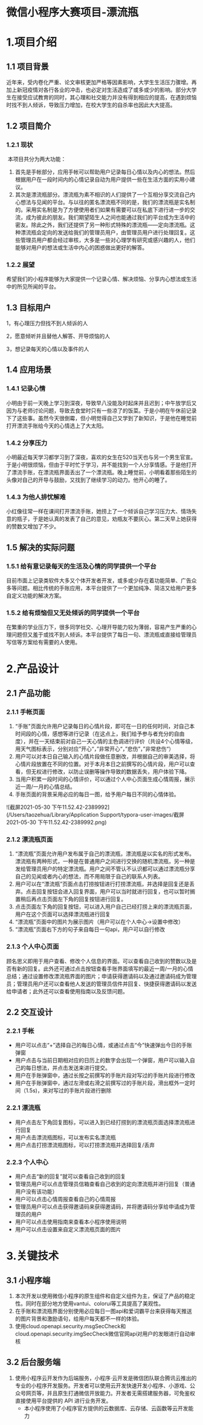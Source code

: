 # 微信小程序大赛项目-漂流瓶


# 1.项目介绍

## 1.1 项目背景

​	近年来，受内卷化严重、论文审核更加严格等因素影响，大学生生活压力骤增。再加上新冠疫情对各行各业的冲击，也必定对生活造成了或多或少的影响。部分大学生在接受应试教育的同时，其心理和社交能力并没有得到相应的提高，在遇到烦恼时找不到人倾诉，导致压力增加，在校大学生的自杀率也因此大大提高。

## 1.2 项目简介

### 1.2.1 现状

​	本项目共分为两大功能：

1. 首先是手帐部分，应用手帐可以帮助用户记录每日心情以及内心的想法。然后根据用户在一段时间内的心情记录自动为用户提供一些在生活方面的实用小建议。
2. 其次是漂流瓶部分。漂流瓶为素不相识的人们提供了一个互相分享交流自己内心想法与见闻的平台。与以往的匿名漂流瓶不同的是，我们的漂流瓶是实名制的。采用实名制是为了方便使用者们如果有需要可以在私底下进行进一步的交流，成为彼此的朋友。我们期望陌生人之间也能通过我们的平台成为生活中的密友。除此之外，我们还提供了另一种形式特殊的漂流瓶——定向漂流瓶。这种漂流瓶会定向的发送给我们的管理员用户，由管理员用户进行处理回复。这些管理员用户都会经过审核，大多是一些对心理学有研究或感兴趣的人，他们能够对用户的想法或生活中内心的困惑做出更好的解答。

### 1.2.2 展望

希望我们的小程序能够为大家提供一个记录心情、解决烦恼、分享内心想法或生活中的所见所闻的平台。

## 1.3 目标用户

1，有心理压力但找不到人倾诉的人

2，愿意倾听并且替他人解答、开导烦恼的人

3，想记录每天的心情以及事件的人

## 1.4 应用场景

### 1.4.1 记录心情

​	小明由于前一天晚上学习到深夜，导致早八没能及时起床并且迟到；中午放学后又因为与老师讨论问题，导致去食堂时只有一些凉了的饭菜。于是小明在午休前记录下了这些事。虽然今天很倒霉，但小明觉得自己又学到了新知识，于是他在睡觉前打开漂流手账给今天的心情选上了大太阳。

### 1.4.2 分享压力

​	小明最近每天学习都学习到了深夜，喜欢的女生在520当天也与另一个男生官宣。于是小明很烦恼，但由于平时忙于学习，并不能找到一个人分享情感。于是他打开了漂流手账，在漂流瓶界面丢出了一个漂流瓶。晚上睡觉前，小明看着那些陌生的头像对自己的开导与鼓励，又找到了继续学习的动力。他开心的睡了。

### 1.4.3 为他人排忧解难

​	小红像往常一样在课间打开漂流手账，她捞上了一个倾诉自己学习压力大、情场失意的瓶子，于是她认真的发表了自己的意见，劝瓶友不要灰心。第二天早上她获得的赞数又增加了不少。

## 1.5 解决的实际问题

### 1.5.1 给有意记录每天的生活及心情的同学提供一个平台

​	目前市面上记录类软件大多又个体开发者开发，或多或少存在着功能简单、广告众多等问题。相比传统的手账应用，本平台提供了一个更加纯净、简洁又给用户更多自定义功能的解决方案。

### 1.5.2 给有烦恼但又无处倾诉的同学提供一个平台

​	在繁重的学业压力下，很多同学社交、心理开导能力较为薄弱，容易产生严重的心理问题但又羞于或找不到人倾诉。本平台提供了每日一句、漂流瓶或直接给管理员写信等方案给有需要的人使用。

# 2.产品设计

## 2.1 产品功能

### 2.1.1 手帐页面

1. “手账"页面允许用户记录每日的心情片段，即可在一日的任何时间，对自己本时间段的心情，感想等进行记录（在这点上，我们给予参与者充分的自由度），并在一天结束前对自己一天心情的主色调进行评价（共设4个心情等级，用天气图标表示，分别对应”开心“，”非常开心“，”悲伤”，”非常悲伤“）
2. 用户可以对本日自己输入的心情片段做任意删改，并根据自己的审美选择，将心情片段放置在不同的位置。对于本月本日之前撰写的心情片段，用户可以查看，但无权进行修改，以防止误删等操作导致的数据丢失，用户体验下降。
3. 当用户积累一段时间的心情评价，可以通过个人中心页面生成心情周报，展示近一周/一月的心情总结。
4. 手账页面的背景采用必应的每日一图，给予用户每日不同的心情体验。

![截屏2021-05-30 下午11.52.42-2389992](/Users/taozehua/Library/Application Support/typora-user-images/截屏2021-05-30 下午11.52.42-2389992.png)

### 2.1.2 漂流瓶页面

1. “漂流瓶”页面允许用户发布属于自己的漂流瓶，漂流瓶是以实名的形式发布。漂流瓶有两种形式，一种是在普通用户之间进行交换的随机漂流瓶，另一种是发给管理员用户的特定漂流瓶。用户之间不管认不认识都可以通过漂流瓶分享自己的见闻或者内心的想法，而不用局限于自己的联系人列表。
2. 用户可以在“漂流瓶”页面点击打捞按钮进行打捞漂流瓶，并选择是回复还是丢弃。点击回复按钮会进入回复界面，用户可以当时就进行回复，也可以暂时搁置稍后再点击页面左下角的回复按钮进行回复。
3. 点击页面左下角的回复按钮，可以进入用户自己已经打捞上来的漂流瓶页面，用户在这个页面可以选择漂流瓶进行回复
4. “漂流瓶”页面中的图片为展示图片（用户可以在个人中心->设置中修改）
5. “漂流瓶”页面右下方的句子来自每日一句api，用户可以自行修改


### 2.1.3 个人中心页面

顾名思义即用于用户查看、修改个人信息的界面。可以查看自己收到的赞数以及是否有新的回复。此外还可通过点击按钮查看手账界面填写的最近一周/一月的心情总结；通过设置修改漂流瓶界面的图片；申请获得邀请码以及通过邀请码成为管理员；管理员用户还可以查看他人发送的管理员信件并回复、快捷获得邀请码以发送给申请者；此外还可以查看使用指南以及反馈问题。


## 2.2 交互设计

### 2.2.1 手帐

- 用户可以点击“+”选择自己的每日心情，或通过点击“今”快速弹出今日的手账弹窗
- 用户点击与当前日期相对应的日历上的数字会出现一个弹窗，用户可以输入自己的每日想法，并点击发送来进行提交。
- 用户在手账弹窗中，通过长按之前撰写的手账片段对写过的手账片段进行修改
- 用户在手账弹窗中，通过左滑或右滑之前撰写过的手账片段，滑出框外一定时间（1.5s)，来对写过的手账片段进行删除


### 2.2.1 漂流瓶

- 用户点击左下角回复图标，可以进入到已经打捞到的漂流瓶页面选择漂流瓶进行回复
- 用户点击漂流瓶图标，可以发布实名漂流瓶
- 用户点击打捞漂流瓶图标，可以打捞漂流瓶并选择回复/丢弃


### 2.2.3 个人中心

- 用户点击“新的回复”就可以查看自己收到的回复
- 管理员用户可以点击管理员信箱查看自己收到的定向漂流瓶并进行回复（普通用户没有该功能）
- 用户可以点击心情周报查看自己的心情周报
- 管理员用户可以点击获得邀请码来获得邀请码，并将邀请码分享给申请成为管理员的用户
- 用户可以点击使用指南来查看本小程序使用说明
- 用户可以点击设置来自定义漂流瓶页面的图片


# 3.关键技术

## 3.1 小程序端

1. 本次开发以使用微信小程序的原生组件和自定义组件为主，保证了产品的稳定性。同时在部分地方使用vantui、colorui等工具提高了美观性。
2. 在手账和漂流瓶界面分别使用必应每日一图api和爱词霸平台来获得每天推送的图片背景和激励语句，给用户每天都不一样的体验。
3. 使用cloud.openapi.security.msgSecCheck和cloud.openapi.security.imgSecCheck微信官网api对用户的发眼进行自动审核

## 3.2 后台服务端

1. 使用小程序云开发作为后端服务，小程序·云开发是微信团队联合腾讯云推出的专业的小程序开发服务。开发者可以使用云开发快速开发小程序、小游戏、公众号网页等，并且原生打通微信开放能力。开发者无需搭建服务器，可免鉴权直接使用平台提供的 API 进行业务开发。
   - 本小程序使用了小程序官方提供的云数据库、云存储、云函数等云开发能力

